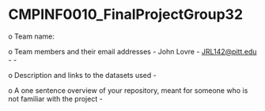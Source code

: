 # CMPINF0010_FinalProjectGroup32

o	Team name: 

o	Team members and their email addresses
	- John Lovre - JRL142@pitt.edu
	- 
	- 

o	Description and links to the datasets used
	- 

o	A one sentence overview of your repository, meant for someone who is not familiar with the project
	- 

